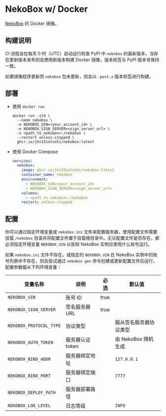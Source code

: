 # NekoBox w/ Docker

[NekoBox](https://github.com/wyapx/nekobox) 的 Docker 镜像。

## 构建说明

CI 流程会在每天 0 时（UTC）自动运行检查 PyPI 中 `nekobox` 的最新版本，当存在更新版本发布则会使用新版本构建 Docker 镜像，版本标签与 PyPI 版本号保持一致。

如果镜像程序更新而 `nekobox` 包未更新，则会以 `-post.x` 版本标签进行构建。

## 部署

- 使用 `docker run`

  ```shell
  docker run -itd \
    --name nekobox \
    -e NEKOBOX_UIN=<your_account_id> \
    -e NEKOBOX_SIGN_SERVER=<sign_server_url> \
    -v <path_to_nekobox>:/nekobox \
    --restart unless-stopped \
    ghcr.io/jks15satoshi/nekobox:latest
  ```

- 使用 Docker Compose

  ```yml
  services:
    nekobox:
      image: ghcr.io/jks15satoshi/nekobox:latest
      container_name: nekobox
      environment:
        - NEKOBOX_UIN=<your_account_id>
        - NEKOBOX_SIGN_SERVER=<sign_server_url>
      volumes:
        - <path_to_nekobox>:/nekobox
      restart: unless-stopped
  ```

## 配置

你可以通过指定环境变量或 `nekobox.ini` 文件来配置服务器，使用配置文件需要挂载 `/nekobox` 目录并将配置文件置于挂载根目录中。无论配置文件是否存在，都必须指定环境变量 `NEKOBOX_UIN` 以告知 NekoBox 实例应使用什么账号运行。

如果 `nekobox.ini` 文件不存在，或指定的 `NEKOBOX_UIN` 在 NekoBox 实例中的账号列表中不存在，则会尝试通过 `nekobox gen` 命令创建或更新配置文件后运行，配置参数服从下列环境变量：

| 变量名称                | 说明             | 必选 | 默认值                 |
|-------------------------|------------------|------|------------------------|
| `NEKOBOX_UIN`           | 账号 ID          | true |                        |
| `NEKOBOX_SIGN_SERVER`   | 签名服务器 URL   | true |                        |
| `NEKOBOX_PROTOCOL_TYPE` | 协议类型         |      | 服从签名服务器协议类型 |
| `NEKOBOX_AUTH_TOKEN`    | 服务器认证 token |      | 由 NekoBox 随机生成    |
| `NEKOBOX_BIND_ADDR`     | 服务器绑定地址   |      | `127.0.0.1`            |
| `NEKOBOX_BIND_PORT`     | 服务器绑定端口   |      | `7777`                 |
| `NEKOBOX_DEPLOY_PATH`   | 服务器部署路径   |      |                        |
| `NEKOBOX_LOG_LEVEL`     | 日志等级         |      | `INFO`                 |
